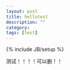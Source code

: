 ```yaml
---
layout: post
title: hellotest
description: ""
category:
tags: [test]
---
```

{% include JB/setup %}

<!--1. title是文章标题，  tags是标签 多个标签用空格分开-->
<!--2. 以下是你的正文-->

测试！！！！可以删！！